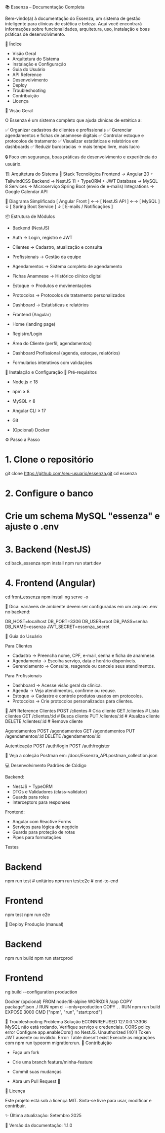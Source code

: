 📚 Essenza – Documentação Completa

Bem-vindo(a) à documentação do Essenza, um sistema de gestão inteligente para clínicas de estética e beleza.
Aqui você encontrará informações sobre funcionalidades, arquitetura, uso, instalação e boas práticas de desenvolvimento.

📖 Índice

- Visão Geral
- Arquitetura do Sistema
- Instalação e Configuração
- Guia do Usuário
- API Reference
- Desenvolvimento
- Deploy
- Troubleshooting
- Contribuição
- Licença

🎯 Visão Geral

O Essenza é um sistema completo que ajuda clínicas de estética a:

✅ Organizar cadastros de clientes e profissionais
✅ Gerenciar agendamentos e fichas de anamnese digitais
✅ Controlar estoque e protocolos de tratamento
✅ Visualizar estatísticas e relatórios em dashboards
✅ Reduzir burocracias → mais tempo livre, mais lucro

🔒 Foco em segurança, boas práticas de desenvolvimento e experiência do usuário.

🏗️ Arquitetura do Sistema
🔧 Stack Tecnológica
Frontend  → Angular 20 + TailwindCSS
Backend   → NestJS 11 + TypeORM + JWT
Database  → MySQL 8
Services  → Microserviço Spring Boot (envio de e-mails)
Integrations → Google Calendar API

🔎 Diagrama Simplificado
[ Angular Front ] ←→ [ NestJS API ] ←→ [ MySQL ]
                          ↓
                 [ Spring Boot Service ]
                          ↓
                [ E-mails / Notificações ]

📦 Estrutura de Módulos

- Backend (NestJS)

- Auth → Login, registro e JWT

- Clientes → Cadastro, atualização e consulta

- Profissionais → Gestão da equipe

- Agendamentos → Sistema completo de agendamento

- Fichas Anamnese → Histórico clínico digital

- Estoque → Produtos e movimentações

- Protocolos → Protocolos de tratamento personalizados

- Dashboard → Estatísticas e relatórios

- Frontend (Angular)

- Home (landing page)

- Registro/Login

- Área do Cliente (perfil, agendamentos)

- Dashboard Profissional (agenda, estoque, relatórios)

- Formulários interativos com validações

🚀 Instalação e Configuração
🔑 Pré-requisitos

- Node.js ≥ 18

- npm ≥ 8

- MySQL ≥ 8

- Angular CLI ≥ 17

- Git

- (Opcional) Docker

⚙️ Passo a Passo
# 1. Clone o repositório
git clone https://github.com/seu-usuario/essenza.git
cd essenza

# 2. Configure o banco
# Crie um schema MySQL "essenza" e ajuste o .env

# 3. Backend (NestJS)
cd back_essenza
npm install
npm run start:dev

# 4. Frontend (Angular)
cd front_essenza
npm install
ng serve -o


📌 Dica: variáveis de ambiente devem ser configuradas em um arquivo .env no backend:

DB_HOST=localhost
DB_PORT=3306
DB_USER=root
DB_PASS=senha
DB_NAME=essenza
JWT_SECRET=essenza_secret

👥 Guia do Usuário

Para Clientes

- Cadastro → Preencha nome, CPF, e-mail, senha e ficha de anamnese.
- Agendamento → Escolha serviço, data e horário disponíveis.
- Gerenciamento → Consulte, reagende ou cancele seus atendimentos.

Para Profissionais

- Dashboard → Acesse visão geral da clínica.
- Agenda → Veja atendimentos, confirme ou recuse.
- Estoque → Cadastre e controle produtos usados em protocolos.
- Protocolos → Crie protocolos personalizados para clientes.

🔌 API Reference
Clientes
POST   /clientes         # Cria cliente
GET    /clientes         # Lista clientes
GET    /clientes/:id     # Busca cliente
PUT    /clientes/:id     # Atualiza cliente
DELETE /clientes/:id     # Remove cliente

Agendamentos
POST   /agendamentos
GET    /agendamentos
PUT    /agendamentos/:id
DELETE /agendamentos/:id

Autenticação
POST /auth/login
POST /auth/register


📌 Veja a coleção Postman em: /docs/Essenza_API.postman_collection.json

💻 Desenvolvimento
Padrões de Código

Backend:

- NestJS + TypeORM
- DTOs e Validadores (class-validator)
- Guards para roles
- Interceptors para responses

Frontend:

- Angular com Reactive Forms
- Serviços para lógica de negócio
- Guards para proteção de rotas
- Pipes para formatações

Testes
# Backend
npm run test         # unitários
npm run test:e2e     # end-to-end

# Frontend
npm test
npm run e2e

🚀 Deploy
Produção (manual)
# Backend
npm run build
npm run start:prod

# Frontend
ng build --configuration production

Docker (opcional)
FROM node:18-alpine
WORKDIR /app
COPY package*.json ./
RUN npm ci --only=production
COPY . .
RUN npm run build
EXPOSE 3000
CMD ["npm", "run", "start:prod"]

🔧 Troubleshooting
Problema	Solução
ECONNREFUSED 127.0.0.1:3306	MySQL não está rodando. Verifique serviço e credenciais.
CORS policy error	Configure app.enableCors() no NestJS.
Unauthorized (401)	Token JWT ausente ou inválido.
Error: Table doesn't exist	Execute as migrações com npm run typeorm migration:run.
🤝 Contribuição

- Faça um fork

- Crie uma branch feature/minha-feature

- Commit suas mudanças

- Abra um Pull Request 🚀

📄 Licença

Este projeto está sob a licença MIT.
Sinta-se livre para usar, modificar e contribuir.

✨ Última atualização: Setembro 2025

📌 Versão da documentação: 1.1.0
